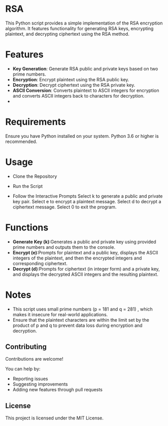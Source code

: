 # RSA
This Python script provides a simple implementation of the RSA encryption algorithm. It features functionality for generating RSA keys, encrypting plaintext, and decrypting ciphertext using the RSA method.

# Features
- **Key Generation**: Generate RSA public and private keys based on two prime numbers.
- **Encryption**: Encrypt plaintext using the RSA public key.
- **Decryption**: Decrypt ciphertext using the RSA private key.
- **ASCII Conversion**: Converts plaintext to ASCII integers for encryption and converts ASCII integers back to characters for decryption.
- 
# Requirements
Ensure you have Python installed on your system. Python 3.6 or higher is recommended.

# Usage
- Clone the Repository
- Run the Script

- Follow the Interactive Prompts
  Select k to generate a public and private key pair.
  Select e to encrypt a plaintext message.
  Select d to decrypt a ciphertext message.
  Select 0 to exit the program.

# Functions
- **Generate Key (k)**:Generates a public and private key using provided prime numbers and outputs them to the console.
- **Encrypt (e)**:Prompts for plaintext and a public key, displays the ASCII integers of the plaintext, and then the encrypted integers and corresponding ciphertext.
- **Decrypt (d)**:Prompts for ciphertext (in integer form) and a private key, and displays the decrypted ASCII integers and the resulting plaintext.

# Notes
- This script uses small prime numbers (p = 181 and q = 281) , which makes it insecure for real-world applications.
- Ensure that the plaintext characters are within the limit set by the product of p and q to prevent data loss during encryption and decryption.

## Contributing
Contributions are welcome!

You can help by:

- Reporting issues
- Suggesting improvements
- Adding new features through pull requests

## License
This project is licensed under the MIT License.
